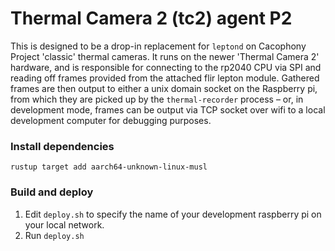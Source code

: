 # Thermal Camera 2 (tc2) agent P2

This is designed to be a drop-in replacement for `leptond` on Cacophony Project 'classic' thermal cameras.
It runs on the newer 'Thermal Camera 2' hardware, and is responsible for connecting to the rp2040 CPU via SPI and reading off frames provided from the attached flir lepton module.
Gathered frames are then output to either a unix domain socket on the Raspberry pi, from which they are picked up by the `thermal-recorder` process – or, in development mode, frames can be output via TCP socket over wifi to a local development computer for debugging purposes. 

### Install dependencies 
`rustup target add aarch64-unknown-linux-musl`

### Build and deploy
1. Edit `deploy.sh` to specify the name of your development raspberry pi on your local network.
2. Run `deploy.sh`
